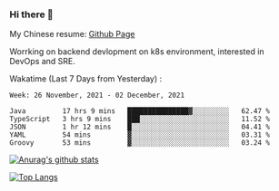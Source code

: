 ### Hi there 👋

My Chinese resume: [Github Page](https://spencercjh.github.io/resume/)

Worrking on backend devlopment on k8s environment, interested in DevOps and SRE.

Wakatime (Last 7 Days from Yesterday) :

<!--START_SECTION:waka-->
```text
Week: 26 November, 2021 - 02 December, 2021

Java         17 hrs 9 mins   ███████████████▓░░░░░░░░░   62.47 % 
TypeScript   3 hrs 9 mins    ███░░░░░░░░░░░░░░░░░░░░░░   11.52 % 
JSON         1 hr 12 mins    █░░░░░░░░░░░░░░░░░░░░░░░░   04.41 % 
YAML         54 mins         ▓░░░░░░░░░░░░░░░░░░░░░░░░   03.31 % 
Groovy       53 mins         ▓░░░░░░░░░░░░░░░░░░░░░░░░   03.24 % 
```
<!--END_SECTION:waka-->

[![Anurag's github stats](https://github-readme-stats.vercel.app/api?username=spencercjh&theme=tokyonight&show_icons=true)](https://github.com/anuraghazra/github-readme-stats)

[![Top Langs](https://github-readme-stats.vercel.app/api/top-langs/?username=spencercjh&layout=compact&theme=tokyonight)](https://github.com/anuraghazra/github-readme-stats)
